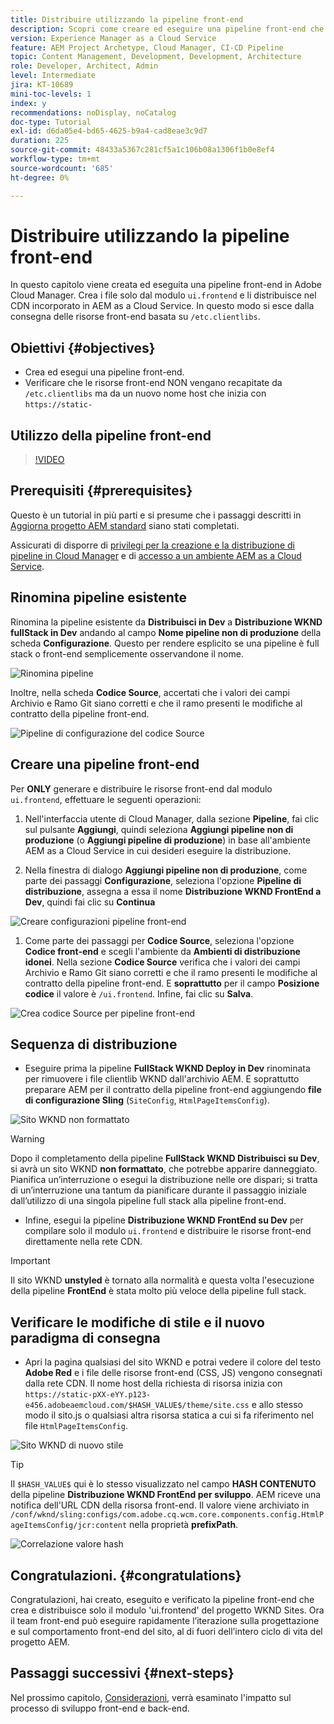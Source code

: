 ```yaml
---
title: Distribuire utilizzando la pipeline front-end
description: Scopri come creare ed eseguire una pipeline front-end che crea risorse front-end e distribuisce nella rete CDN integrata in AEM as a Cloud Service.
version: Experience Manager as a Cloud Service
feature: AEM Project Archetype, Cloud Manager, CI-CD Pipeline
topic: Content Management, Development, Development, Architecture
role: Developer, Architect, Admin
level: Intermediate
jira: KT-10689
mini-toc-levels: 1
index: y
recommendations: noDisplay, noCatalog
doc-type: Tutorial
exl-id: d6da05e4-bd65-4625-b9a4-cad8eae3c9d7
duration: 225
source-git-commit: 48433a5367c281cf5a1c106b08a1306f1b0e8ef4
workflow-type: tm+mt
source-wordcount: '685'
ht-degree: 0%

---
```


# Distribuire utilizzando la pipeline front-end

In questo capitolo viene creata ed eseguita una pipeline front-end in Adobe Cloud Manager. Crea i file solo dal modulo `ui.frontend` e li distribuisce nel CDN incorporato in AEM as a Cloud Service. In questo modo si esce dalla consegna delle risorse front-end basata su `/etc.clientlibs`.


## Obiettivi {#objectives}

* Crea ed esegui una pipeline front-end.
* Verificare che le risorse front-end NON vengano recapitate da `/etc.clientlibs` ma da un nuovo nome host che inizia con `https://static-`

## Utilizzo della pipeline front-end

>[!VIDEO](https://video.tv.adobe.com/v/3409420?quality=12&learn=on)

## Prerequisiti {#prerequisites}

Questo è un tutorial in più parti e si presume che i passaggi descritti in [Aggiorna progetto AEM standard](./update-project.md) siano stati completati.

Assicurati di disporre di [privilegi per la creazione e la distribuzione di pipeline in Cloud Manager](https://experienceleague.adobe.com/docs/experience-manager-cloud-manager/content/requirements/users-and-roles.html?lang=it#role-definitions) e di [accesso a un ambiente AEM as a Cloud Service](https://experienceleague.adobe.com/docs/experience-manager-cloud-service/content/implementing/using-cloud-manager/manage-environments.html?lang=it).

## Rinomina pipeline esistente

Rinomina la pipeline esistente da __Distribuisci in Dev__ a __Distribuzione WKND fullStack in Dev__ andando al campo __Nome pipeline non di produzione__ della scheda __Configurazione__. Questo per rendere esplicito se una pipeline è full stack o front-end semplicemente osservandone il nome.

![Rinomina pipeline](assets/fullstack-wknd-deploy-dev-pipeline.png)


Inoltre, nella scheda __Codice Source__, accertati che i valori dei campi Archivio e Ramo Git siano corretti e che il ramo presenti le modifiche al contratto della pipeline front-end.

![Pipeline di configurazione del codice Source](assets/fullstack-wknd-source-code-config.png)


## Creare una pipeline front-end

Per __ONLY__ generare e distribuire le risorse front-end dal modulo `ui.frontend`, effettuare le seguenti operazioni:

1. Nell&#39;interfaccia utente di Cloud Manager, dalla sezione __Pipeline__, fai clic sul pulsante __Aggiungi__, quindi seleziona __Aggiungi pipeline non di produzione__ (o __Aggiungi pipeline di produzione__) in base all&#39;ambiente AEM as a Cloud Service in cui desideri eseguire la distribuzione.

1. Nella finestra di dialogo __Aggiungi pipeline non di produzione__, come parte dei passaggi __Configurazione__, seleziona l&#39;opzione __Pipeline di distribuzione__, assegna a essa il nome __Distribuzione WKND FrontEnd a Dev__, quindi fai clic su __Continua__

![Creare configurazioni pipeline front-end](assets/create-frontend-pipeline-configs.png)

1. Come parte dei passaggi per __Codice Source__, seleziona l&#39;opzione __Codice front-end__ e scegli l&#39;ambiente da __Ambienti di distribuzione idonei__. Nella sezione __Codice Source__ verifica che i valori dei campi Archivio e Ramo Git siano corretti e che il ramo presenti le modifiche al contratto della pipeline front-end.
E __soprattutto__ per il campo __Posizione codice__ il valore è `/ui.frontend`. Infine, fai clic su __Salva__.

![Crea codice Source per pipeline front-end](assets/create-frontend-pipeline-source-code.png)


## Sequenza di distribuzione

* Eseguire prima la pipeline __FullStack WKND Deploy in Dev__ rinominata per rimuovere i file clientlib WKND dall&#39;archivio AEM. E soprattutto preparare AEM per il contratto della pipeline front-end aggiungendo __file di configurazione Sling__ (`SiteConfig`, `HtmlPageItemsConfig`).

![Sito WKND non formattato](assets/unstyled-wknd-site.png)

>[!WARNING]
>
>Dopo il completamento della pipeline __FullStack WKND Distribuisci su Dev__, si avrà un sito WKND __non formattato__, che potrebbe apparire danneggiato. Pianifica un’interruzione o esegui la distribuzione nelle ore dispari; si tratta di un’interruzione una tantum da pianificare durante il passaggio iniziale dall’utilizzo di una singola pipeline full stack alla pipeline front-end.


* Infine, esegui la pipeline __Distribuzione WKND FrontEnd su Dev__ per compilare solo il modulo `ui.frontend` e distribuire le risorse front-end direttamente nella rete CDN.

>[!IMPORTANT]
>
>Il sito WKND __unstyled__ è tornato alla normalità e questa volta l&#39;esecuzione della pipeline __FrontEnd__ è stata molto più veloce della pipeline full stack.

## Verificare le modifiche di stile e il nuovo paradigma di consegna

* Apri la pagina qualsiasi del sito WKND e potrai vedere il colore del testo __Adobe Red__ e i file delle risorse front-end (CSS, JS) vengono consegnati dalla rete CDN. Il nome host della richiesta di risorsa inizia con `https://static-pXX-eYY.p123-e456.adobeaemcloud.com/$HASH_VALUE$/theme/site.css` e allo stesso modo il sito.js o qualsiasi altra risorsa statica a cui si fa riferimento nel file `HtmlPageItemsConfig`.


![Sito WKND di nuovo stile](assets/newly-styled-wknd-site.png)



>[!TIP]
>
>Il `$HASH_VALUE$` qui è lo stesso visualizzato nel campo __HASH CONTENUTO__ della pipeline __Distribuzione WKND FrontEnd per sviluppo__. AEM riceve una notifica dell&#39;URL CDN della risorsa front-end. Il valore viene archiviato in `/conf/wknd/sling:configs/com.adobe.cq.wcm.core.components.config.HtmlPageItemsConfig/jcr:content` nella proprietà __prefixPath__.


![Correlazione valore hash](assets/hash-value-correlartion.png)



## Congratulazioni. {#congratulations}

Congratulazioni, hai creato, eseguito e verificato la pipeline front-end che crea e distribuisce solo il modulo &#39;ui.frontend&#39; del progetto WKND Sites. Ora il team front-end può eseguire rapidamente l’iterazione sulla progettazione e sul comportamento front-end del sito, al di fuori dell’intero ciclo di vita del progetto AEM.

## Passaggi successivi {#next-steps}

Nel prossimo capitolo, [Considerazioni](considerations.md), verrà esaminato l&#39;impatto sul processo di sviluppo front-end e back-end.
